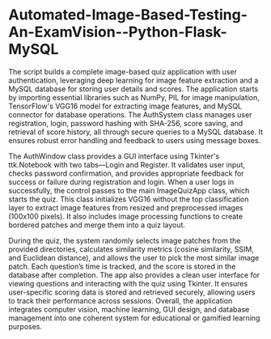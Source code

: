 # Automated-Image-Based-Testing-An-ExamVision--Python-Flask-MySQL
The script builds a complete image-based quiz application with user authentication, leveraging deep learning for image feature extraction and a MySQL database for storing user details and scores. The application starts by importing essential libraries such as NumPy, PIL for image manipulation, TensorFlow's VGG16 model for extracting image features, and MySQL connector for database operations. The AuthSystem class manages user registration, login, password hashing with SHA-256, score saving, and retrieval of score history, all through secure queries to a MySQL database. It ensures robust error handling and feedback to users using message boxes.

The AuthWindow class provides a GUI interface using Tkinter's ttk.Notebook with two tabs—Login and Register. It validates user input, checks password confirmation, and provides appropriate feedback for success or failure during registration and login. When a user logs in successfully, the control passes to the main ImageQuizApp class, which starts the quiz. This class initializes VGG16 without the top classification layer to extract image features from resized and preprocessed images (100x100 pixels). It also includes image processing functions to create bordered patches and merge them into a quiz layout.

During the quiz, the system randomly selects image patches from the provided directories, calculates similarity metrics (cosine similarity, SSIM, and Euclidean distance), and allows the user to pick the most similar image patch. Each question’s time is tracked, and the score is stored in the database after completion. The app also provides a clean user interface for viewing questions and interacting with the quiz using Tkinter. It ensures user-specific scoring data is stored and retrieved securely, allowing users to track their performance across sessions. Overall, the application integrates computer vision, machine learning, GUI design, and database management into one coherent system for educational or gamified learning purposes.
